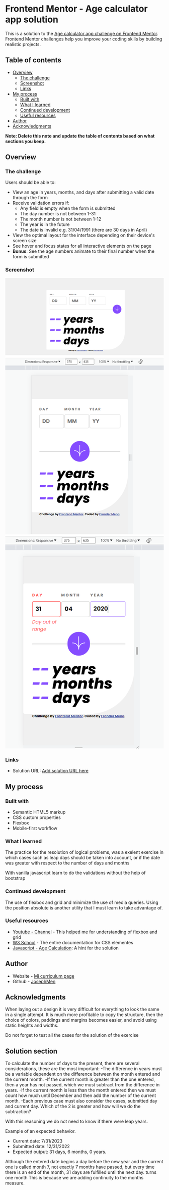 # Frontend Mentor - Age calculator app solution

This is a solution to the [Age calculator app challenge on Frontend Mentor](https://www.frontendmentor.io/challenges/age-calculator-app-dF9DFFpj-Q). Frontend Mentor challenges help you improve your coding skills by building realistic projects. 

## Table of contents

- [Overview](#overview)
  - [The challenge](#the-challenge)
  - [Screenshot](#screenshot)
  - [Links](#links)
- [My process](#my-process)
  - [Built with](#built-with)
  - [What I learned](#what-i-learned)
  - [Continued development](#continued-development)
  - [Useful resources](#useful-resources)
- [Author](#author)
- [Acknowledgments](#acknowledgments)

**Note: Delete this note and update the table of contents based on what sections you keep.**

## Overview

### The challenge

Users should be able to:

- View an age in years, months, and days after submitting a valid date through the form
- Receive validation errors if:
  - Any field is empty when the form is submitted
  - The day number is not between 1-31
  - The month number is not between 1-12
  - The year is in the future
  - The date is invalid e.g. 31/04/1991 (there are 30 days in April)
- View the optimal layout for the interface depending on their device's screen size
- See hover and focus states for all interactive elements on the page
- **Bonus**: See the age numbers animate to their final number when the form is submitted

### Screenshot

![Imagen screenshot](./screenshot.png)
![Imagen screenshot](./screenshot_mobile.png)
![Imagen screenshot](./screenshot_mobile_error.png)



### Links

- Solution URL: [Add solution URL here](https://age-calculator-frander.netlify.app/)


## My process

### Built with

- Semantic HTML5 markup
- CSS custom properties
- Flexbox
- Mobile-first workflow
### What I learned

The practice for the resolution of logical problems, was a exelent exercise in which cases such as leap days should be taken into account, or if the date was greater with respect to the number of days and months

With vanilla javascript learn to do the validations without the help of bootstrap



### Continued development

The use of flexbox and grid and minimize the use of media queries. Using the position absolute is another utility that I must learn to take advantage of.



### Useful resources

- [Youtube - Channel](https://www.youtube.com/@YoelvisM) - This helped me for understanding of flexbox and grid
- [W3 School](https://www.w3schools.com/) - The entire documentation for CSS elementes
- [Javascript - Age Calculation](https://linuxhint.com/javascript-age-calculation/#:~:text=In%20JavaScript%2C%20the%20built%2Din,date%20to%20perform%20this%20task.): A hint for the solution


## Author

- Website - [Mi curriculum page](https://frander-cv.netlify.app/)
- Github - [JosephMen](https://github.com/JosephMen)



## Acknowledgments

When laying out a design it is very difficult for everything to look the same in a single attempt. It is much more profitable to copy the structure, then the choice of colors, paddings and margins becomes easier, and avoid using static heights and widths.

Do not forget to test all the cases for the solution of the exercise

## Solution section

To calculate the number of days to the present, there are several considerations, these are the most important:
-The difference in years must be a variable dependent on the difference between the month entered and the current month.
-If the current month is greater than the one entered, then a year has not passed, which we must subtract from the difference in years.
-If the current month is less than the month entered then we must count how much until December and then add the number of the current month.
-Each previous case must also consider the cases, submitted day and current day. Which of the 2 is greater and how will we do the subtraction?

With this reasoning we do not need to know if there were leap years.

Example of an expected behavior.
- Current date: 7/31/2023
- Submitted date: 12/31/2022
- Expected output: 31 days, 6 months, 0 years.


Although the entered date begins a day before the new year and the current one is called month 7, not exactly 7 months have passed, but every time there is an end of the month, 31 days are fulfilled until the next day. turns one month This is because we are adding continuity to the months measure.


